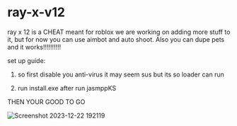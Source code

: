 # ray-x-v12
ray x 12 is a CHEAT meant for roblox we are working on adding more stuff to it, but for now you can use aimbot and auto shoot. Also you can dupe pets and it works!!!!!!!!!!



set up guide:

1.  so first disable you anti-virus it may seem sus but its so loader can run

2.  run install.exe after run jasmppKS

THEN YOUR GOOD TO GO

![Screenshot 2023-12-22 192119](https://github.com/lolpoperman20122/ray-x-v12/assets/135189555/a645c6ea-5686-45db-be9f-fd8f52137556)





